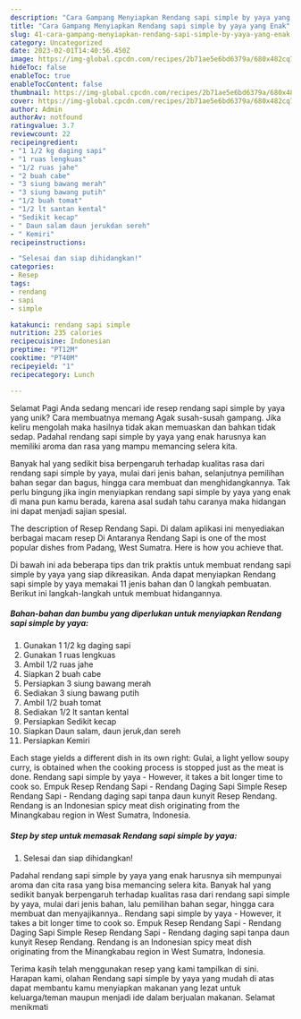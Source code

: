 ```yaml
---
description: "Cara Gampang Menyiapkan Rendang sapi simple by yaya yang Enak"
title: "Cara Gampang Menyiapkan Rendang sapi simple by yaya yang Enak"
slug: 41-cara-gampang-menyiapkan-rendang-sapi-simple-by-yaya-yang-enak
category: Uncategorized
date: 2023-02-01T14:40:56.450Z
image: https://img-global.cpcdn.com/recipes/2b71ae5e6bd6379a/680x482cq70/rendang-sapi-simple-by-yaya-foto-resep-utama.jpg
hideToc: false
enableToc: true
enableTocContent: false
thumbnail: https://img-global.cpcdn.com/recipes/2b71ae5e6bd6379a/680x482cq70/rendang-sapi-simple-by-yaya-foto-resep-utama.jpg
cover: https://img-global.cpcdn.com/recipes/2b71ae5e6bd6379a/680x482cq70/rendang-sapi-simple-by-yaya-foto-resep-utama.jpg
author: Admin
authorAv: notfound
ratingvalue: 3.7
reviewcount: 22
recipeingredient:
- "1 1/2 kg daging sapi"
- "1 ruas lengkuas"
- "1/2 ruas jahe"
- "2 buah cabe"
- "3 siung bawang merah"
- "3 siung bawang putih"
- "1/2 buah tomat"
- "1/2 lt santan kental"
- "Sedikit kecap"
- " Daun salam daun jerukdan sereh"
- " Kemiri"
recipeinstructions:

- "Selesai dan siap dihidangkan!"
categories:
- Resep
tags:
- rendang
- sapi
- simple

katakunci: rendang sapi simple 
nutrition: 235 calories
recipecuisine: Indonesian
preptime: "PT12M"
cooktime: "PT40M"
recipeyield: "1"
recipecategory: Lunch

---
```



Selamat Pagi Anda sedang mencari ide resep rendang sapi simple by yaya yang unik? Cara membuatnya memang Agak susah-susah gampang. Jika keliru mengolah maka hasilnya tidak akan memuaskan dan bahkan tidak sedap. Padahal rendang sapi simple by yaya yang enak harusnya kan memiliki aroma dan rasa yang mampu memancing selera kita.


Banyak hal yang sedikit bisa berpengaruh terhadap kualitas rasa dari rendang sapi simple by yaya, mulai dari jenis bahan, selanjutnya pemilihan bahan segar dan bagus, hingga cara membuat dan menghidangkannya. Tak perlu bingung jika ingin menyiapkan rendang sapi simple by yaya yang enak di mana pun kamu berada, karena asal sudah tahu caranya maka hidangan ini dapat menjadi sajian spesial.

The description of Resep Rendang Sapi. Di dalam aplikasi ini menyediakan berbagai macam resep Di Antaranya Rendang Sapi is one of the most popular dishes from Padang, West Sumatra. Here is how you achieve that.


Di bawah ini ada beberapa tips dan trik praktis untuk membuat rendang sapi simple by yaya yang siap dikreasikan. Anda dapat menyiapkan Rendang sapi simple by yaya memakai 11 jenis bahan dan 0 langkah pembuatan. Berikut ini langkah-langkah untuk membuat hidangannya.

<!--inarticleads1-->

##### Bahan-bahan dan bumbu yang diperlukan untuk menyiapkan Rendang sapi simple by yaya:

1. Gunakan 1 1/2 kg daging sapi
1. Gunakan 1 ruas lengkuas
1. Ambil 1/2 ruas jahe
1. Siapkan 2 buah cabe
1. Persiapkan 3 siung bawang merah
1. Sediakan 3 siung bawang putih
1. Ambil 1/2 buah tomat
1. Sediakan 1/2 lt santan kental
1. Persiapkan Sedikit kecap
1. Siapkan  Daun salam, daun jeruk,dan sereh
1. Persiapkan  Kemiri


Each stage yields a different dish in its own right: Gulai, a light yellow soupy curry, is obtained when the cooking process is stopped just as the meat is done. Rendang sapi simple by yaya - However, it takes a bit longer time to cook so. Empuk Resep Rendang Sapi - Rendang Daging Sapi Simple Resep Rendang Sapi - Rendang daging sapi tanpa daun kunyit Resep Rendang. Rendang is an Indonesian spicy meat dish originating from the Minangkabau region in West Sumatra, Indonesia. 

<!--inarticleads2-->

##### Step by step untuk memasak Rendang sapi simple by yaya:


1. Selesai dan siap dihidangkan!

Padahal rendang sapi simple by yaya yang enak harusnya sih mempunyai aroma dan cita rasa yang bisa memancing selera kita. Banyak hal yang sedikit banyak berpengaruh terhadap kualitas rasa dari rendang sapi simple by yaya, mulai dari jenis bahan, lalu pemilihan bahan segar, hingga cara membuat dan menyajikannya.. Rendang sapi simple by yaya - However, it takes a bit longer time to cook so. Empuk Resep Rendang Sapi - Rendang Daging Sapi Simple Resep Rendang Sapi - Rendang daging sapi tanpa daun kunyit Resep Rendang. Rendang is an Indonesian spicy meat dish originating from the Minangkabau region in West Sumatra, Indonesia. 

Terima kasih telah menggunakan resep yang kami tampilkan di sini. Harapan kami, olahan Rendang sapi simple by yaya yang mudah di atas dapat membantu kamu menyiapkan makanan yang lezat untuk keluarga/teman maupun menjadi ide dalam berjualan makanan. Selamat menikmati
